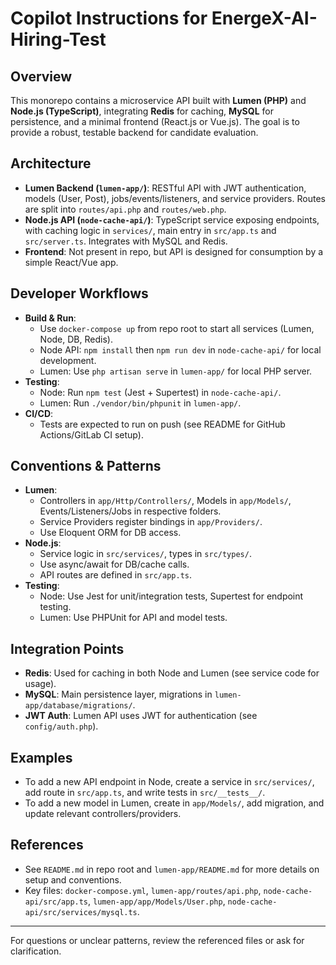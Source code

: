 # Copilot Instructions for EnergeX-AI-Hiring-Test

## Overview
This monorepo contains a microservice API built with **Lumen (PHP)** and **Node.js (TypeScript)**, integrating **Redis** for caching, **MySQL** for persistence, and a minimal frontend (React.js or Vue.js). The goal is to provide a robust, testable backend for candidate evaluation.

## Architecture
- **Lumen Backend (`lumen-app/`)**: RESTful API with JWT authentication, models (User, Post), jobs/events/listeners, and service providers. Routes are split into `routes/api.php` and `routes/web.php`.
- **Node.js API (`node-cache-api/`)**: TypeScript service exposing endpoints, with caching logic in `services/`, main entry in `src/app.ts` and `src/server.ts`. Integrates with MySQL and Redis.
- **Frontend**: Not present in repo, but API is designed for consumption by a simple React/Vue app.

## Developer Workflows
- **Build & Run**:
  - Use `docker-compose up` from repo root to start all services (Lumen, Node, DB, Redis).
  - Node API: `npm install` then `npm run dev` in `node-cache-api/` for local development.
  - Lumen: Use `php artisan serve` in `lumen-app/` for local PHP server.
- **Testing**:
  - Node: Run `npm test` (Jest + Supertest) in `node-cache-api/`.
  - Lumen: Run `./vendor/bin/phpunit` in `lumen-app/`.
- **CI/CD**:
  - Tests are expected to run on push (see README for GitHub Actions/GitLab CI setup).

## Conventions & Patterns
- **Lumen**:
  - Controllers in `app/Http/Controllers/`, Models in `app/Models/`, Events/Listeners/Jobs in respective folders.
  - Service Providers register bindings in `app/Providers/`.
  - Use Eloquent ORM for DB access.
- **Node.js**:
  - Service logic in `src/services/`, types in `src/types/`.
  - Use async/await for DB/cache calls.
  - API routes are defined in `src/app.ts`.
- **Testing**:
  - Node: Use Jest for unit/integration tests, Supertest for endpoint testing.
  - Lumen: Use PHPUnit for API and model tests.

## Integration Points
- **Redis**: Used for caching in both Node and Lumen (see service code for usage).
- **MySQL**: Main persistence layer, migrations in `lumen-app/database/migrations/`.
- **JWT Auth**: Lumen API uses JWT for authentication (see `config/auth.php`).

## Examples
- To add a new API endpoint in Node, create a service in `src/services/`, add route in `src/app.ts`, and write tests in `src/__tests__/`.
- To add a new model in Lumen, create in `app/Models/`, add migration, and update relevant controllers/providers.

## References
- See `README.md` in repo root and `lumen-app/README.md` for more details on setup and conventions.
- Key files: `docker-compose.yml`, `lumen-app/routes/api.php`, `node-cache-api/src/app.ts`, `lumen-app/app/Models/User.php`, `node-cache-api/src/services/mysql.ts`.

---
For questions or unclear patterns, review the referenced files or ask for clarification.

